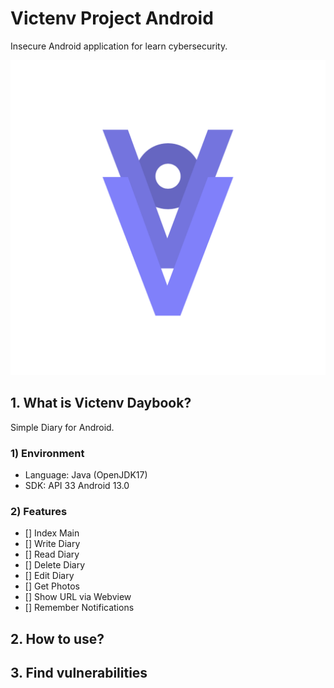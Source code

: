 # Victenv Project Android
Insecure Android application for learn cybersecurity.
<p align="center"><img src="../src/img/victenv-logo.png"></p>

## 1. What is Victenv Daybook?
Simple Diary for Android.
### 1) Environment
- Language: Java (OpenJDK17)
- SDK: API 33 Android 13.0
### 2) Features
- [] Index Main
- [] Write Diary
- [] Read Diary
- [] Delete Diary
- [] Edit Diary
- [] Get Photos
- [] Show URL via Webview
- [] Remember Notifications

## 2. How to use?

## 3. Find vulnerabilities
